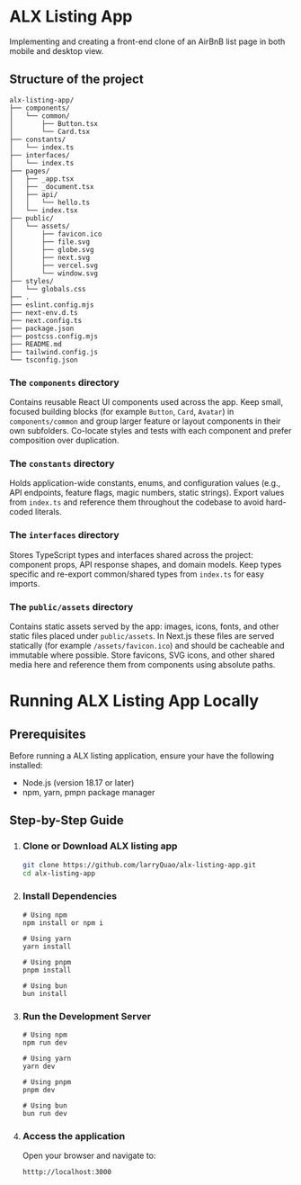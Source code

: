 # ALX Listing App

Implementing and creating a front-end clone of an AirBnB list page in both mobile and desktop view.

## Structure of the project

```
alx-listing-app/
├── components/
│   └── common/
│       ├── Button.tsx
│       └── Card.tsx
├── constants/
│   └── index.ts
├── interfaces/
│   └── index.ts
├── pages/
│   ├── _app.tsx
│   ├── _document.tsx
│   ├── api/
│   │   └── hello.ts
│   └── index.tsx
├── public/
│   └── assets/
│       ├── favicon.ico
│       ├── file.svg
│       ├── globe.svg
│       ├── next.svg
│       ├── vercel.svg
│       └── window.svg
├── styles/
│   └── globals.css
├── .
├── eslint.config.mjs
├── next-env.d.ts
├── next.config.ts
├── package.json
├── postcss.config.mjs
├── README.md
├── tailwind.config.js
└── tsconfig.json
```
### The `components` directory
Contains reusable React UI components used across the app. Keep small, focused building blocks (for example `Button`, `Card`, `Avatar`) in `components/common` and group larger feature or layout components in their own subfolders. Co-locate styles and tests with each component and prefer composition over duplication.

### The `constants` directory
Holds application-wide constants, enums, and configuration values (e.g., API endpoints, feature flags, magic numbers, static strings). Export values from `index.ts` and reference them throughout the codebase to avoid hard-coded literals.

### The `interfaces` directory
Stores TypeScript types and interfaces shared across the project: component props, API response shapes, and domain models. Keep types specific and re-export common/shared types from `index.ts` for easy imports.

### The `public/assets` directory
Contains static assets served by the app: images, icons, fonts, and other static files placed under `public/assets`. In Next.js these files are served statically (for example `/assets/favicon.ico`) and should be cacheable and immutable where possible. Store favicons, SVG icons, and other shared media here and reference them from components using absolute paths.

# Running ALX Listing App Locally

## Prerequisites
Before running a ALX listing application, ensure your have the following installed:
- Node.js (version 18.17 or later)
- npm, yarn, pmpn package manager

## Step-by-Step Guide

1. ### Clone or Download ALX listing app
    ``` bash
    git clone https://github.com/larryQuao/alx-listing-app.git
    cd alx-listing-app
    ```
2. ### Install Dependencies
    ```
    # Using npm
    npm install or npm i

    # Using yarn
    yarn install

    # Using pnpm
    pnpm install

    # Using bun
    bun install
    ```
3. ### Run the Development Server
    ```
    # Using npm
    npm run dev

    # Using yarn
    yarn dev

    # Using pnpm
    pnpm dev

    # Using bun
    bun run dev
    ```
4. ### Access the application
    Open your browser and navigate to:

    ```
    htttp://localhost:3000
    ```

